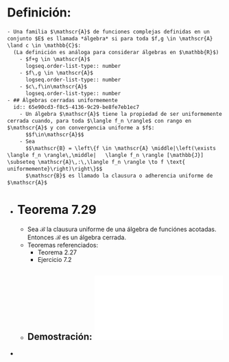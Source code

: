 # Definición:
	- Una familia $\mathscr{A}$ de funciones complejas definidas en un conjunto $E$ es llamada *álgebra* si para toda $f,g \in \mathscr{A} \land c \in \mathbb{C}$:
	  (La definición es análoga para considerar álgebras en $\mathbb{R}$)
		- $f+g \in \mathscr{A}$
		  logseq.order-list-type:: number
		- $f\,g \in \mathscr{A}$
		  logseq.order-list-type:: number
		- $c\,f\in\mathscr{A}$
		  logseq.order-list-type:: number
	- ## Álgebras cerradas uniformemente
	  id:: 65e90cd3-f8c5-4136-9c29-be8fe7eb1ec7
		- Un álgebra $\mathscr{A}$ tiene la propiedad de ser uniformemente cerrada cuando, para toda $\langle f_n \rangle$ con rango en $\mathscr{A}$ y con convergencia uniforme a $f$:
		  $$f\in\mathscr{A}$$
		- Sea
		  $$\mathscr{B} = \left\{f \in \mathscr{A} \middle|\left(\exists \langle f_n \rangle\,\middle|   \langle f_n \rangle [\mathbb{J}] \subseteq \mathscr{A}\,:\,\langle f_n \rangle \to f \text{ uniformemente}\right)\right\}$$
		  $\mathscr{B}$ es llamado la clausura o adherencia uniforme de $\mathscr{A}$
- # Teorema 7.29
	- Sea $\mathscr{B}$ la clausura uniforme de una álgebra de funciónes acotadas. Entonces $\mathscr{B}$ es un álgebra cerrada.
	- Teoremas referenciados:
		- Teorema 2.27
		- Ejercicio 7.2
	- ## Demostración: ![Demo7.29.pdf](../assets/AssetsPDF_1709784034127_0.pdf)
-